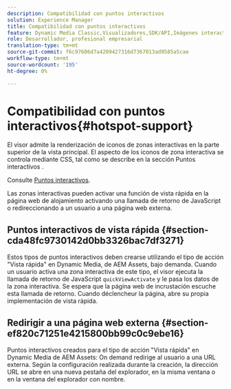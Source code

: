 ```yaml
---
description: Compatibilidad con puntos interactivos
solution: Experience Manager
title: Compatibilidad con puntos interactivos
feature: Dynamic Media Classic,Visualizadores,SDK/API,Imágenes interactivas
role: Desarrollador, profesional empresarial
translation-type: tm+mt
source-git-commit: f6c97606d7a4209427316d7367013ad9585a5cae
workflow-type: tm+mt
source-wordcount: '195'
ht-degree: 0%

---
```



# Compatibilidad con puntos interactivos{#hotspot-support}

El visor admite la renderización de iconos de zonas interactivas en la parte superior de la vista principal. El aspecto de los iconos de zona interactiva se controla mediante CSS, tal como se describe en la sección Puntos interactivos .

Consulte [Puntos interactivos](../../c-html5-aem-asset-viewers/c-html5-aem-interactive-images/c-html5-aem-interactive-image-customizingviewer/r-html5-aem-int-image-customize-hotspots.md#reference-2ac3cc414ef2467390bf53145f1d8d74).

Las zonas interactivas pueden activar una función de vista rápida en la página web de alojamiento activando una llamada de retorno de JavaScript o redireccionando a un usuario a una página web externa.

## Puntos interactivos de vista rápida {#section-cda48fc9730142d0bb3326bac7df3271}

Estos tipos de puntos interactivos deben crearse utilizando el tipo de acción &quot;Vista rápida&quot; en Dynamic Media, de AEM Assets, bajo demanda. Cuando un usuario activa una zona interactiva de este tipo, el visor ejecuta la llamada de retorno de JavaScript `quickViewActivate` y le pasa los datos de la zona interactiva. Se espera que la página web de incrustación escuche esta llamada de retorno. Cuando déclencheur la página, abre su propia implementación de vista rápida.

## Redirigir a una página web externa {#section-ef820c71251e4215800bb99c0c9ebe16}

Puntos interactivos creados para el tipo de acción &quot;Vista rápida&quot; en Dynamic Media de AEM Assets: On demand redirige al usuario a una URL externa. Según la configuración realizada durante la creación, la dirección URL se abre en una nueva pestaña del explorador, en la misma ventana o en la ventana del explorador con nombre.
